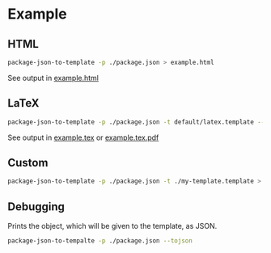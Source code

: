 # Example


## HTML

```bash
package-json-to-template -p ./package.json > example.html
```

See output in [example.html](https://github.com/BrunnerLivio/package-json-to-template/blob/master/output/example.html)

## LaTeX

```bash
package-json-to-template -p ./package.json -t default/latex.template --usebrackets > example.tex
```

See output in [example.tex](https://github.com/BrunnerLivio/package-json-to-template/blob/master/output/example.tex) or [example.tex.pdf](https://github.com/BrunnerLivio/package-json-to-template/blob/master/output/example.tex.pdf)

## Custom

```bash
package-json-to-template -p ./package.json -t ./my-template.template > output
```

## Debugging

Prints the object, which will be given to the template, as JSON.

```bash
package-json-to-tempalte -p ./package.json --tojson
```
